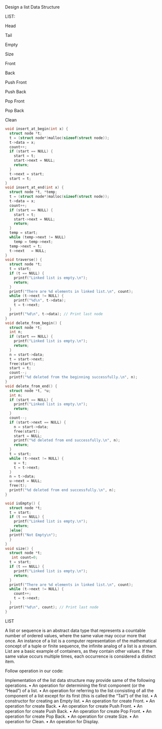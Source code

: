 Design a list Data Structure

LIST:

Head

Tail

Empty

Size

Front

Back

Push Front

Push Back

Pop Front

Pop Back

Clean


```C
void insert_at_begin(int x) {
  struct node *t;
  t = (struct node*)malloc(sizeof(struct node));
  t->data = x;
  count++;
  if (start == NULL) {
    start = t;
    start->next = NULL;
    return;
  }
  t->next = start;
  start = t;
}
void insert_at_end(int x) {
  struct node *t, *temp;
  t = (struct node*)malloc(sizeof(struct node));
  t->data = x;
  count++;
  if (start == NULL) {
    start = t;
    start->next = NULL;
    return;
  }
  temp = start;
  while (temp->next != NULL)
    temp = temp->next;
  temp->next = t;
  t->next   = NULL;
}
void traverse() {
  struct node *t;
  t = start;
  if (t == NULL) {
    printf("Linked list is empty.\n");
    return;
  }
  printf("There are %d elements in linked list.\n", count);
  while (t->next != NULL) {
    printf("%d\n", t->data);
    t = t->next;
  }
  printf("%d\n", t->data); // Print last node
}
void delete_from_begin() {
  struct node *t;
  int n;
  if (start == NULL) {
    printf("Linked list is empty.\n");
    return;
  }
  n = start->data;
  t = start->next;
  free(start);
  start = t;
  count--;
  printf("%d deleted from the beginning successfully.\n", n);
}
void delete_from_end() {
  struct node *t, *u;
  int n;
  if (start == NULL) {
    printf("Linked list is empty.\n");
    return;
  }
  count--;
  if (start->next == NULL) {
    n = start->data;
    free(start);
    start = NULL;
    printf("%d deleted from end successfully.\n", n);
    return;
  }
  t = start;
  while (t->next != NULL) {
    u = t;
    t = t->next;
  }
  n = t->data;
  u->next = NULL;
  free(t);
  printf("%d deleted from end successfully.\n", n);
}

void isEmpty() {
  struct node *t;
  t = start;
  if (t == NULL) {
    printf("Linked list is empty.\n");
    return;
  }else{
  printf("Not Empty\n");
  }
}
void size() {
  struct node *t;
   int count=0;
  t = start;
  if (t == NULL) {
    printf("Linked list is empty.\n");
    return;
  }
  printf("There are %d elements in linked list.\n", count);
  while (t->next != NULL) {
    count++;
    t = t->next;
  }
  printf("%d\n", count); // Print last node
}


```

LIST

A list or sequence is an abstract data type that represents a countable number of ordered values, where the same value may occur more that once. An instance of a list is a computer representation of the mathematical concept of a tuple or finite sequence, the infinite analog of a list is a stream. List are a basic example of containers, as they contain other values. If the same value occurs multiple times, each occurrence is considered a distinct item. 

Follow operation in our code:

Implementation of the list data structure may provide same of the following operations.
•	 An operation for determining the first component (or the “Head”) of a list.
•	 An operation for referring to the list consisting of all the component of a list except for its first (this is called the “Tail”) of the list.
•	A constructor for creating an Empty list.
•	An operation for create Front.
•	An operation for create Back.
•	An operation for create Push Front.
•	An operation for create Push Back.
•	An operation for create Pop Front.
•	An operation for create Pop Back.
•	An operation for create Size.
•	An operation for Clean.
•	An operation for Display.



